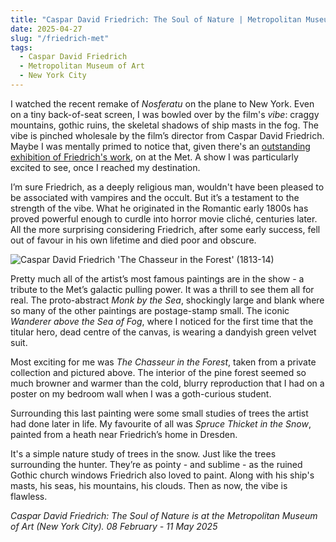 ```yaml
---
title: "Caspar David Friedrich: The Soul of Nature | Metropolitan Museum of Art"
date: 2025-04-27
slug: "/friedrich-met"
tags:
  - Caspar David Friedrich
  - Metropolitan Museum of Art
  - New York City
---
```


I watched the recent remake of _Nosferatu_ on the plane to New York. Even on a tiny back-of-seat screen, I was bowled over by the film's _vibe_: craggy mountains, gothic ruins, the skeletal shadows of ship masts in the fog. The vibe is pinched wholesale by the film’s director from Caspar David Friedrich. Maybe I was mentally primed to notice that, given there's an [outstanding exhibition of Friedrich's work](https://www.notion.so/2025-04-27-friedrich-met-1e8a2e997bd280f28d7ac76378664b01?pvs=21), on at the Met. A show I was particularly excited to see, once I reached my destination.

I’m sure Friedrich, as a deeply religious man, wouldn't have been pleased to be associated with vampires and the occult. But it’s a testament to the strength of the vibe. What he originated in the Romantic early 1800s has proved powerful enough to curdle into horror movie cliché, centuries later. All the more surprising considering Friedrich, after some early success, fell out of favour in his own lifetime and died poor and obscure.

![Caspar David Friedrich 'The Chasseur in the Forest' (1813-14)](/friedrich-met-1.jpg)

Pretty much all of the artist’s most famous paintings are in the show - a tribute to the Met’s galactic pulling power. It was a thrill to see them all for real. The proto-abstract _Monk by the Sea_, shockingly large and blank where so many of the other paintings are postage-stamp small. The iconic _Wanderer above the Sea of Fog_, where I noticed for the first time that the titular hero, dead centre of the canvas, is wearing a dandyish green velvet suit.

Most exciting for me was _The Chasseur in the Forest_, taken from a private collection and pictured above. The interior of the pine forest seemed so much browner and warmer than the cold, blurry reproduction that I had on a poster on my bedroom wall when I was a goth-curious student.

Surrounding this last painting were some small studies of trees the artist had done later in life. My favourite of all was _Spruce Thicket in the Snow_, painted from a heath near Friedrich’s home in Dresden.

It's a simple nature study of trees in the snow. Just like the trees surrounding the hunter. They’re as pointy - and sublime - as the ruined Gothic church windows Friedrich also loved to paint. Along with his ship's masts, his seas, his mountains, his clouds. Then as now, the vibe is flawless.

_Caspar David Friedrich: The Soul of Nature is at the Metropolitan Museum of Art (New York City). 08 February - 11 May 2025_

